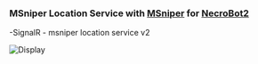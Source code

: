 ### MSniper Location Service with [MSniper](https://github.com/msx752/MSniper) for [NecroBot2](https://github.com/Necrobot-Private/NecroBot)
-SignalR - msniper location service v2


![Display](https://github.com/msx752/msniper-location-service/raw/master/website-screen.jpg)
